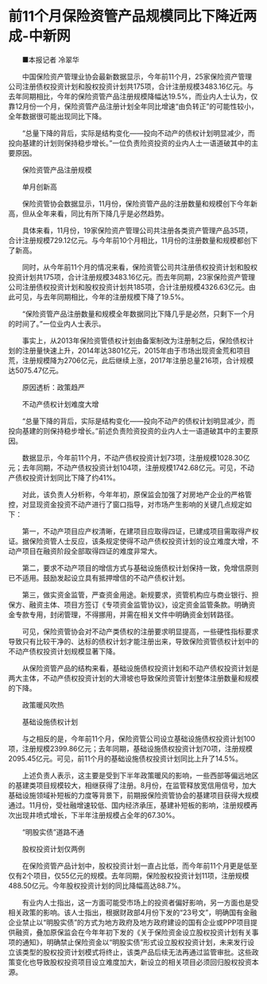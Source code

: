 # 前11个月保险资管产品规模同比下降近两成-中新网

　　■本报记者 冷翠华

　　中国保险资产管理业协会最新数据显示，今年前11个月，25家保险资产管理公司注册债权投资计划和股权投资计划共175项，合计注册规模3483.16亿元。与去年同期相比，今年的保险资管产品注册规模降幅达19.5%，而业内人士认为，仅靠12月份一个月，保险资管产品注册计划全年同比增速“由负转正”的可能性较小，全年数据很可能出现同比下降。

　　“总量下降的背后，实际是结构变化——投向不动产的债权计划明显减少，而投向基建的计划则保持稳步增长。”一位负责险资投资的业内人士一语道破其中的主要原因。

　　保险资管产品注册规模

　　单月创新高

　　保险资管协会数据显示，11月份，保险资管产品的注册数量和规模创下今年新高，但从全年来看，同比有所下降几乎是必然趋势。

　　具体来看，11月份，19家保险资产管理公司共注册各类资产管理产品35项，合计注册规模729.12亿元。与今年前10个月相比，11月份的注册数量和规模都创下了新高。

　　同时，从今年前11个月的情况来看，保险资管公司共注册债权投资计划和股权投资计划共175项，合计注册规模3483.16亿元。而去年同期，23家保险资产管理公司注册债权投资计划和股权投资计划共185项，合计注册规模4326.63亿元。由此可见，与去年同期相比，今年的注册规模下降了19.5%。

　　“保险资管产品注册数量和规模全年数据同比下降几乎是必然，只剩下一个月的时间了。”一位业内人士表示。

　　事实上，从2013年保险资管债权计划由备案制改为注册制之后，保险债权计划的注册量快速上升，2014年达3801亿元，2015年由于市场出现资金荒和项目荒，注册规模降为2706亿元，此后继续上涨，2017年注册总量216项，合计规模达5075.47亿元。

　　原因透析：政策趋严

　　不动产债权计划难度大增

　　“总量下降的背后，实际是结构变化——投向不动产的债权计划明显减少，而投向基建的则保持稳步增长。”前述负责险资投资的业内人士一语道破其中的主要原因。

　　数据显示，今年前11个月，不动产债权投资计划73项，注册规模1028.30亿元；去年同期，不动产债权投资计划104项，注册规模1742.68亿元。可见，不动产债权投资计划同比下降了约41%。

　　对此，该负责人分析称，今年年初，原保监会加强了对房地产企业的严格管控，对显现资金投资不动产进行了窗口指导，对市场产生影响的关键几点规定如下：

　　第一，不动产项目应产权清晰，在建项目应取得四证，已建成项目需取得产权证。据保险资管人士反应，该条规定使得不动产债权投资计划的设立难度大增，不动产项目在融资阶段全部取得四证的难度非常大。

　　第二，要求不动产项目的增信方式与基础设施债权计划保持一致，免增信原则已不适用。鼓励发起设立具有抵押增信的不动产债权计划。

　　第三，做实资金监管，严查资金用途。新规要求，资管机构应与商业银行、担保方、融资主体、项目方签订《专项资金监管协议》，设定资金监管条款。明确资金专款专用，封闭管理，不得挪用，并需在相关文件中明确资金划转路径。

　　可见，保险资管协会对不动产类债权的注册要求明显提高，一些硬性指标要求导致只有比较干净的、达标的债权计划才能注册出来，导致保险资管债权计划中的不动产债权投资计划规模显著下降。

　　从保险资管产品的结构来看，基础设施债权投资计划和不动产债权投资计划是两大主体，不动产债权投资计划的大滑坡也导致保险资管计划整体注册数量和规模的下降。

　　政策暖风吹热

　　基础设施债权计划

　　与之相反的是，今年前11个月，保险资管公司设立基础设施债权投资计划100项，注册规模2399.86亿元；去年同期，基础设施债权投资计划70项，注册规模2095.45亿元。可见，前11个月的基础设施债权投资计划同比上升了14.5%。

　　上述负责人表示，这主要是受到下半年政策暖风的影响，一些西部等偏远地区的基建类项目规模较大，相继获得了注册。8月份，在监管释放宽信用信号，加大基础设施领域补短板的力度等背景下，前期报保险资管协会的基建项目获得大规模通过。11月份，受社融增速较低、国内经济承压，基建补短板的影响，注册规模再次出现井喷式增长，下半年注册规模占全年的67.30%。

　　“明股实债”道路不通

　　股权投资计划仅两例

　　在保险资管产品计划中，股权投资计划一直占比低，而今年前11个月更是低至仅有2个项目，仅55亿元的规模。去年同期，保险股权投资计划11项，注册规模488.50亿元。今年股权投资计划的同比降幅高达88.7%。

　　有业内人士指出，这一方面可能受市场上的投资者偏好影响，另一方面也是受相关政策的影响。该人士指出，根据财政部4月份下发的“23号文”，明确国有金融企业禁止以“明股实债”的方式为地方政府及地方政府建设的国有企业或PPP项目提供融资，叠加原保监会在今年年初下发的《关于保险资金设立股权投资计划有关事项的通知》，明确禁止保险资金以“明股实债”形式设立股权投资计划，未来发行设立该类型的股权投资计划模式将终止，该类产品后续无法再通过监管审批。这些政策变化也导致股权投资项目设立难度加大，新设立的相关项目必须回归股权投资本源。
